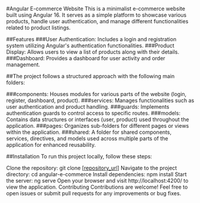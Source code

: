 #Angular E-commerce Website
This is a minimalist e-commerce website built using Angular 16. It serves as a simple platform to showcase various products, handle user authentication, and manage different functionalities related to product listings.

##Features
###User Authentication: Includes a login and registration system utilizing Angular's authentication functionalities.
###Product Display: Allows users to view a list of products along with their details.
###Dashboard: Provides a dashboard for user activity and order management.

##The project follows a structured approach with the following main folders:

###components: Houses modules for various parts of the website (login, register, dashboard, product).
###services: Manages functionalities such as user authentication and product handling.
###guards: Implements authentication guards to control access to specific routes.
###models: Contains data structures or interfaces (user, product) used throughout the application.
###pages: Organizes sub-folders for different pages or views within the application.
###shared: A folder for shared components, services, directives, and models used across multiple parts of the application for enhanced reusability.

##Installation
To run this project locally, follow these steps:

Clone the repository: git clone [[repository_url](https://github.com/Ahmed-BEN-GHALBA/E-shop.git)]
Navigate to the project directory: cd angular-e-commerce
Install dependencies: npm install
Start the server: ng serve
Open your browser and visit http://localhost:4200/ to view the application.
Contributing
Contributions are welcome! Feel free to open issues or submit pull requests for any improvements or bug fixes.



